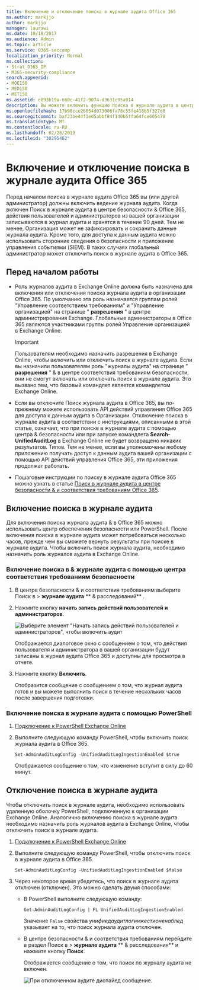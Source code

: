 ```yaml
---
title: Включение и отключение поиска в журнале аудита Office 365
ms.author: markjjo
author: markjjo
manager: laurawi
ms.date: 10/18/2017
ms.audience: Admin
ms.topic: article
ms.service: O365-seccomp
localization_priority: Normal
ms.collection:
- Strat_O365_IP
- M365-security-compliance
search.appverid:
- MOE150
- MED150
- MET150
ms.assetid: e893b19a-660c-41f2-9074-d3631c95a014
description: Вы можете включить функцию поиска в журнале аудита в центре безопасности &amp; Office 365. Если вы передумали, вы можете включить его в любое время. Если поиск в журнале аудита отключен, администраторы не могут выполнять поиск действий пользователей и администраторов в журнале аудита Office 365 в Организации.
ms.openlocfilehash: 17b98cce26054d073006fa78c55fe418b5f327d8
ms.sourcegitcommit: baf23be44f1ed5abbf84f140b5ffa64fce605478
ms.translationtype: MT
ms.contentlocale: ru-RU
ms.lasthandoff: 02/26/2019
ms.locfileid: "30295462"
---
```

# <a name="turn-office-365-audit-log-search-on-or-off"></a>Включение и отключение поиска в журнале аудита Office 365

Перед началом поиска в журнале аудита Office 365 вы (или другой администратор) должны включить ведение журнала аудита. Когда включен Поиск в журнале аудита в центре безопасности &amp; Office 365, действия пользователей и администраторов из вашей организации записываются в журнал аудита и хранятся в течение 90 дней. Тем не менее, Организация может не зафиксировать и сохранить данные журнала аудита. Кроме того, для доступа к данным аудита можно использовать сторонние сведения о безопасности и приложение управления событиями (SIEM). В таких случаях глобальный администратор может отключить поиск в журнале аудита в Office 365.
  
## <a name="before-you-begin"></a>Перед началом работы

- Роль журналов аудита в Exchange Online должна быть назначена для включения или отключения поиска журнала аудита в организации Office 365. По умолчанию эта роль назначается группам ролей "Управление соответствием требованиям" и "Управление организацией" на странице " **разрешения** " в центре администрирования Exchange. Глобальные администраторы в Office 365 являются участниками группы ролей Управление организацией в Exchange Online. 
    
    > [!IMPORTANT]
    > Пользователям необходимо назначить разрешения в Exchange Online, чтобы включить или отключить поиск в журнале аудита. Если вы назначили пользователям роль "журналы аудита" на странице " **разрешения** " &amp; в центре соответствия требованиям безопасности, они не смогут включать или отключать поиск в журнале аудита. Это вызвано тем, что базовый командлет является командлетом Exchange Online. 
  
- Если вы отключите Поиск журнала аудита в Office 365, вы по-прежнему можете использовать API действий управления Office 365 для доступа к данным аудита в Организации. Отключение поиска в журнале аудита в соответствии с инструкциями, описанными в этой статье, означает, что при поиске в журнале аудита с помощью центра &amp; безопасности или при запуске командлета **Search-UnifiedAuditLog** в Exchange Online не будет возвращено никаких результатов. Типов. Тем не менее, если вы уполномочены любому приложению получать доступ к данным аудита вашей организации с помощью API действий управления Office 365, эти приложения продолжат работать. 
    
- Пошаговые инструкции по поиску в журнале аудита Office 365 можно узнать в статье [Поиск в журнале аудита в центре безопасности &amp; и соответствия требованиям Office 365](search-the-audit-log-in-security-and-compliance.md).
    
## <a name="turn-on-audit-log-search"></a>Включение поиска в журнале аудита

Для включения поиска журнала аудита &amp; в Office 365 можно использовать центр обеспечения безопасности или PowerShell. После включения поиска в журнале аудита может потребоваться несколько часов, прежде чем вы сможете вернуть результаты при поиске в журнале аудита. Чтобы включить поиск журнала аудита, необходимо назначить роль журналов аудита в Exchange Online.
  
### <a name="use-the-security-amp-compliance-center-to-turn-on-audit-log-search"></a>Включение поиска в &amp; журнале аудита с помощью центра соответствия требованиям безопасности

1. В центре безопасности &amp; и соответствия требованиям выберите Поиск в \> **журнале аудита** ** &amp; расследований** .
    
2. Нажмите кнопку **начать запись действий пользователей и администраторов**.
    
    ![Выберите элемент "Начать запись действий пользователей и администраторов", чтобы включить аудит](media/39a9d35f-88d0-4bbe-a962-0be2f838e2bf.png)
  
    Отображается диалоговое окно с сообщением о том, что действия пользователя и администратора в вашей организации будут записаны в журнал аудита Office 365 и доступны для просмотра в отчете. 
    
3. Нажмите кнопку **Включить**.
    
    Отобразится сообщение с сообщением о том, что журнал аудита готов и вы можете выполнить поиск в течение нескольких часов после завершения подготовки.
    
### <a name="use-powershell-to-turn-on-audit-log-search"></a>Включение поиска в журнале аудита с помощью PowerShell

1. [Подключение к PowerShell Exchange Online](https://go.microsoft.com/fwlink/p/?LinkID=396554)
    
2. Выполните следующую команду PowerShell, чтобы включить поиск журнала аудита в Office 365.
    
    ```
    Set-AdminAuditLogConfig -UnifiedAuditLogIngestionEnabled $true
    ```

    Отображается сообщение о том, что изменение вступит в силу до 60 минут.
  
## <a name="turn-off-audit-log-search"></a>Отключение поиска в журнале аудита

Чтобы отключить поиск в журнале аудита, необходимо использовать удаленную оболочку PowerShell, подключенную к организации Exchange Online. Аналогично включению поиска в журнале аудита необходимо назначить роль журналов аудита в Exchange Online, чтобы отключить поиск в журнале аудита.
  
1. [Подключение к PowerShell Exchange Online](https://go.microsoft.com/fwlink/p/?LinkID=396554)
    
2. Выполните следующую команду PowerShell, чтобы отключить поиск в журнале аудита в Office 365.
    
    ```
    Set-AdminAuditLogConfig -UnifiedAuditLogIngestionEnabled $false
    ```

3. Через некоторое время убедитесь, что поиск в журнале аудита отключен (отключен). Это можно сделать двумя способами:
    
    - В PowerShell выполните следующую команду:

        ```
        Get-AdminAuditLogConfig | FL UnifiedAuditLogIngestionEnabled
        ```

        Значение `False` свойства _унифиедаудитлогинжестионенаблед_ указывает на то, что поиск журнала аудита отключен. 
    
    - В центре безопасности &amp; и соответствия требованиям перейдите в раздел Поиск в \> **журнале аудита** ** &amp; расследования** и нажмите кнопку **Поиск**.
    
      Отображается сообщение о том, что поиск по журналу аудита не включен. 
    
      ![При отключенном аудите диспайед сообщение.](media/dca53da6-1cbe-4fa3-9860-f0d674de9538.png)
